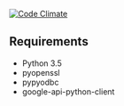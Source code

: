 [![Code Climate](https://codeclimate.com/github/FacundoGFlores/fusiontablerest/badges/gpa.svg)](https://codeclimate.com/github/FacundoGFlores/fusiontablerest)

## Requirements

- Python 3.5
- pyopenssl
- pypyodbc
- google-api-python-client
